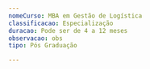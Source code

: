 ```yaml
---
nomeCurso: MBA em Gestão de Logística
classificacao: Especialização
duracao: Pode ser de 4 a 12 meses
observacao: obs
tipo: Pós Graduação

---
```


